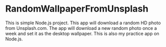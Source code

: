 # RandomWallpaperFromUnsplash
This is simple Node.js project. This app will download a random HD photo from Unsplash.com. The app will download a new random photo once a week and set it as the desktop wallpaper. This is also my practice app on Node.js.
